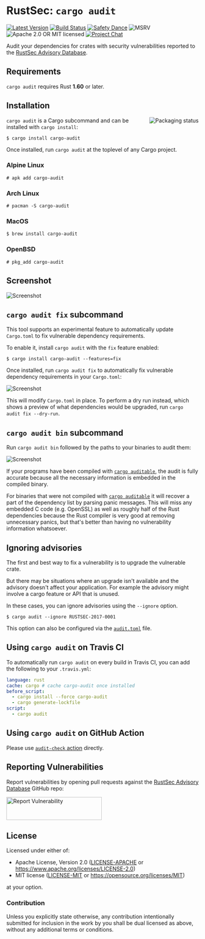 # RustSec: `cargo audit`

[![Latest Version][crate-image]][crate-link]
[![Build Status][build-image]][build-link]
[![Safety Dance][safety-image]][safety-link]
![MSRV][rustc-image]
![Apache 2.0 OR MIT licensed][license-image]
[![Project Chat][chat-image]][chat-link]

Audit your dependencies for crates with security vulnerabilities reported to the
[RustSec Advisory Database].

## Requirements

`cargo audit` requires Rust **1.60** or later.

## Installation

<a href="https://repology.org/project/cargo-audit/versions"><img align="right" src="https://repology.org/badge/vertical-allrepos/cargo-audit.svg" alt="Packaging status"></a>

`cargo audit` is a Cargo subcommand and can be installed with `cargo install`:

```
$ cargo install cargo-audit
```

Once installed, run `cargo audit` at the toplevel of any Cargo project.

### Alpine Linux

```
# apk add cargo-audit
```

### Arch Linux

```
# pacman -S cargo-audit
```

### MacOS

```
$ brew install cargo-audit
```

### OpenBSD

```
# pkg_add cargo-audit
```

## Screenshot

<img src="https://raw.githubusercontent.com/RustSec/cargo-audit/c857beb/img/screenshot.png" alt="Screenshot" style="max-width:100%;">

## `cargo audit fix` subcommand

This tool supports an experimental feature to automatically update `Cargo.toml`
to fix vulnerable dependency requirements.

To enable it, install `cargo audit` with the `fix` feature enabled:

```
$ cargo install cargo-audit --features=fix
```

Once installed, run `cargo audit fix` to automatically fix vulnerable
dependency requirements in your `Cargo.toml`:

<img src="https://raw.githubusercontent.com/RustSec/cargo-audit/c857beb/img/screenshot-fix.png" alt="Screenshot" style="max-width:100%;">

This will modify `Cargo.toml` in place. To perform a dry run instead, which
shows a preview of what dependencies would be upgraded, run
`cargo audit fix --dry-run`.

## `cargo audit bin` subcommand

Run `cargo audit bin` followed by the paths to your binaries to audit them:

<img src="https://github.com/rustsec/rustsec/raw/46eeb09cef411bbe926a82c8a0d678a3e43299a1/.img/screenshot-bin.png" alt="Screenshot" style="max-width:100%;">

If your programs have been compiled with [`cargo auditable`](https://github.com/rust-secure-code/cargo-auditable),
the audit is fully accurate because all the necessary information is embedded in the compiled binary.

For binaries that were not compiled with [`cargo auditable`](https://github.com/rust-secure-code/cargo-auditable)
it will recover a part of the dependency list by parsing panic messages.
This will miss any embedded C code (e.g. OpenSSL) as well as roughly half of the Rust dependencies
because the Rust compiler is very good at removing unnecessary panics,
but that's better than having no vulnerability information whatsoever.

## Ignoring advisories

The first and best way to fix a vulnerability is to upgrade the vulnerable crate.

But there may be situations where an upgrade isn't available and the advisory doesn't affect your application. For example the advisory might involve a cargo feature or API that is unused.

In these cases, you can ignore advisories using the `--ignore` option.

```
$ cargo audit --ignore RUSTSEC-2017-0001
```

This option can also be configured via the [`audit.toml`](./audit.toml.example) file.

## Using `cargo audit` on Travis CI

To automatically run `cargo audit` on every build in Travis CI, you can add the following to your `.travis.yml`:

```yaml
language: rust
cache: cargo # cache cargo-audit once installed
before_script:
  - cargo install --force cargo-audit
  - cargo generate-lockfile
script:
  - cargo audit
```

## Using `cargo audit` on GitHub Action

Please use [`audit-check` action](https://github.com/actions-rs/audit-check) directly.

## Reporting Vulnerabilities

Report vulnerabilities by opening pull requests against the [RustSec Advisory Database]
GitHub repo:

<a href="https://github.com/RustSec/advisory-db/blob/master/CONTRIBUTING.md">
  <img alt="Report Vulnerability" width="250px" height="60px" src="https://rustsec.org/img/report-vuln-button.svg">
</a>

## License

Licensed under either of:

 * Apache License, Version 2.0 ([LICENSE-APACHE] or https://www.apache.org/licenses/LICENSE-2.0)
 * MIT license ([LICENSE-MIT] or https://opensource.org/licenses/MIT)

at your option.

### Contribution

Unless you explicitly state otherwise, any contribution intentionally submitted
for inclusion in the work by you shall be dual licensed as above, without any
additional terms or conditions.

[//]: # (badges)

[crate-image]: https://buildstats.info/crate/cargo-audit
[crate-link]: https://crates.io/crates/cargo-audit
[build-image]: https://github.com/RustSec/rustsec/actions/workflows/cargo-audit.yml/badge.svg
[build-link]: https://github.com/RustSec/rustsec/actions/workflows/cargo-audit.yml
[license-image]: https://img.shields.io/badge/license-Apache2.0%2FMIT-blue.svg
[rustc-image]: https://img.shields.io/badge/rustc-1.60+-blue.svg
[safety-image]: https://img.shields.io/badge/unsafe-forbidden-success.svg
[safety-link]: https://github.com/rust-secure-code/safety-dance/
[chat-image]: https://img.shields.io/badge/zulip-join_chat-blue.svg
[chat-link]: https://rust-lang.zulipchat.com/#narrow/stream/146229-wg-secure-code/

[//]: # (general links)

[RustSec Advisory Database]: https://github.com/RustSec/advisory-db/
[LICENSE-APACHE]: https://github.com/RustSec/cargo-audit/blob/main/LICENSE-APACHE
[LICENSE-MIT]: https://github.com/RustSec/cargo-audit/blob/main/LICENSE-MIT
